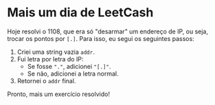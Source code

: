# Mais um dia de LeetCash

Hoje resolvi o 1108, que era só "desarmar" um endereço de IP, ou seja, trocar os pontos por `[.]`. Para isso, eu segui os  seguintes passos:

1. Criei uma string vazia `addr`.
2. Fui letra por letra do IP:
   * Se fosse `"."`, adicionei `"[.]"`.
   * Se não, adicionei a letra normal.
3. Retornei o `addr` final.

Pronto, mais um exercício resolvido!
